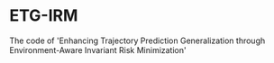 # ETG-IRM
The code of 'Enhancing Trajectory Prediction Generalization through Environment-Aware Invariant Risk Minimization'
